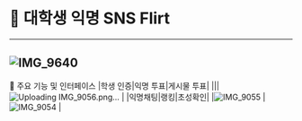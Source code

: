 # 🤝 대학생 익명 SNS Flirt
---
![IMG_9640](https://github.com/user-attachments/assets/fd78e020-7d14-460e-a715-4fd3d342730f)
---
📱 주요 기능 및 인터페이스
|학생 인증|익명 투표|게시물 투표|
|||![Uploading IMG_9056.png…]()
|
|익명채팅|랭킹|초성확인|
|![IMG_9055](https://github.com/user-attachments/assets/73f6ecb3-02e7-4801-b2db-ffa97c19c713)
|![IMG_9054](https://github.com/user-attachments/assets/91fb167d-43c4-4ee2-b40c-fa1347f9e0cc)
|
